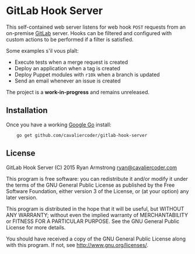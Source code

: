 # GitLab Hook Server

This self-contained web server listens for web hook `POST` requests from an
on-premise [GitLab](https://about.gitlab.com/) server. Hooks can be filtered
and configured with custom actions to be performed if a filter is satisfied.

Some examples s'il vous plaît:

 * Execute tests when a merge request is created
 * Deploy an application when a tag is created
 * Deploy Puppet modules with `r10k` when a branch is updated
 * Send an email whenever an issue is created

The project is a __work-in-progress__ and remains unreleased.

## Installation

Once you have a working [Google Go](https://golang.org/doc/install) install:

        go get github.com/cavaliercoder/gitlab-hook-server


## License

GitLab Hook Server (C) 2015  Ryan Armstrong <ryan@cavaliercoder.com>

This program is free software: you can redistribute it and/or modify
it under the terms of the GNU General Public License as published by
the Free Software Foundation, either version 3 of the License, or
(at your option) any later version.

This program is distributed in the hope that it will be useful,
but WITHOUT ANY WARRANTY; without even the implied warranty of
MERCHANTABILITY or FITNESS FOR A PARTICULAR PURPOSE.  See the
GNU General Public License for more details.

You should have received a copy of the GNU General Public License
along with this program.  If not, see http://www.gnu.org/licenses/.
